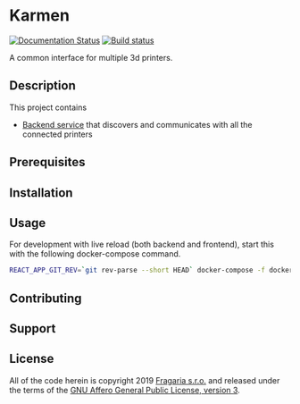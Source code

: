 # Karmen

[![Documentation Status](https://readthedocs.org/projects/karmen/badge/?version=latest)](https://karmen.readthedocs.io/en/latest/?badge=latest)
[![Build status](https://api.travis-ci.com/fragaria/karmen.svg?branch=master)](https://travis-ci.com/fragaria/karmen)

A common interface for multiple 3d printers.

## Description

This project contains

- [Backend service](./src/karmen_backend) that discovers and communicates with all the connected printers

## Prerequisites

## Installation

## Usage

For development with live reload (both backend and frontend), start this with the
following docker-compose command.

```sh
REACT_APP_GIT_REV=`git rev-parse --short HEAD` docker-compose -f docker-compose.dev.yml up
```

## Contributing

## Support

## License

All of the code herein is copyright 2019 [Fragaria s.r.o.](https://fragaria.cz) and released under the terms of the [GNU Affero General Public License, version 3](./LICENSE.txt).
